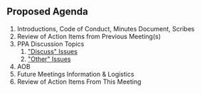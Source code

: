 ## Proposed Agenda

1. Introductions, Code of Conduct, Minutes Document, Scribes
1. Review of Action Items from Previous Meeting(s)
1. PPA Discussion Topics
   1. ["Discuss" Issues](https://github.com/w3c/ppa/issues?q=state%3Aopen%20label%3A%22discuss%22)
   2. ["Other" Issues](https://github.com/patcg/ppa-api/issues?q=state%3Aopen%20-label%3A%22discuss%22%20%20is%3Aissue)
1. AOB
2. Future Meetings Information & Logistics
3. Review of Action Items From This Meeting
